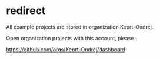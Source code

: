 # redirect
All example projects are stored in organization Keprt-Ondrej.

Open organization projects with this account, please.

https://github.com/orgs/Keprt-Ondrej/dashboard
